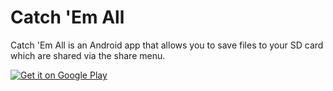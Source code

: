 Catch 'Em All
=============
Catch 'Em All is an Android app that allows you to save files to your SD card which are shared via the share menu.

[![Get it on Google Play](http://developer.android.com/images/brand/en_generic_rgb_wo_45.png)](https://play.google.com/store/apps/details?id=de.nsvb.catchemall)
